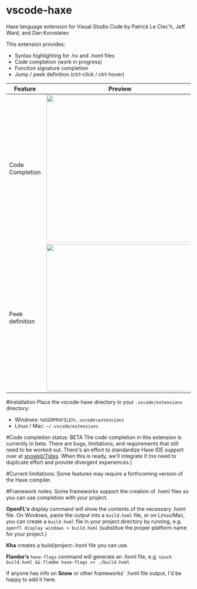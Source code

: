 # vscode-haxe
Haxe language extension for Visual Studio Code
by Patrick Le Clec'h, Jeff Ward, and Dan Korostelev

This extension provides:
- Syntax highlighting for .hx and .hxml files
- Code completion (work in progress)
- Function signature completion
- Jump / peek definition (ctrl-click / ctrl-hover)

Feature  | Preview
------------- | -------------
Code Completion  |  <img src="https://lh3.googleusercontent.com/-ekHamgDiuZM/VnOd05QH04I/AAAAAAAAO4I/cfu718KBlO8/s1600/test.gif" width=400>
Peek definition  | <img src="https://lh3.googleusercontent.com/-0cTfJGLLrpk/VoBPk4GAz_I/AAAAAAAAPKs/bWvpJBDjwnA/s400/definition_peek.gif" width=400>

#Installation
Place the vscode-haxe directory in your `.vscode/extensions` directory:
- Windows: `%USERPROFILE%\.vscode\extensions`
- Linux / Mac: `~/.vscode/extensions`

#Code completion status: BETA
The code completion in this extension is currently in beta. There are bugs, limitations, and requirements that still need to be worked out. There's an effort to standardize Haxe IDE support over at [snowkit/Tides](https://github.com/snowkit/tides). When this is ready, we'll integrate it (no need to duplicate effort and provide divergent experiences.)

#Current limitations:
Some features may require a forthcoming version of the Haxe compiler.

#Framework notes:
Some frameworks support the creation of .hxml files so you can use completion with your project.

**OpenFL's** display command will show the contents of the necessary .hxml file. On Windows, paste the output into a `build.hxml` file, or on Linux/Mac, you can create a `build.hxml` file in your project directory by running, e.g. `openfl display windows > build.hxml` (substitue the proper platform name for your project.)

**Kha** creates a build/project-<platform>.hxml file you can use.

**Flambe's** `haxe-flags` command will generate an .hxml file, e.g. `touch build.hxml && flambe haxe-flags >> ./build.hxml`

If anyone has info on **Snow** or other frameworks' .hxml file output, I'd be happy to add it here.
